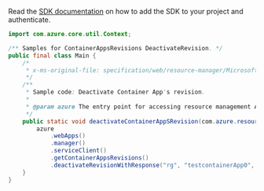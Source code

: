 Read the [SDK documentation](https://github.com/Azure/azure-sdk-for-java/blob/azure-resourcemanager_2.12.0/sdk/resourcemanager/azure-resourcemanager/README.md) on how to add the SDK to your project and authenticate.

```java
import com.azure.core.util.Context;

/** Samples for ContainerAppsRevisions DeactivateRevision. */
public final class Main {
    /*
     * x-ms-original-file: specification/web/resource-manager/Microsoft.Web/stable/2021-03-01/examples/DeactivateRevision.json
     */
    /**
     * Sample code: Deactivate Container App's revision.
     *
     * @param azure The entry point for accessing resource management APIs in Azure.
     */
    public static void deactivateContainerAppSRevision(com.azure.resourcemanager.AzureResourceManager azure) {
        azure
            .webApps()
            .manager()
            .serviceClient()
            .getContainerAppsRevisions()
            .deactivateRevisionWithResponse("rg", "testcontainerApp0", "testcontainerApp0-pjxhsye", Context.NONE);
    }
}
```
